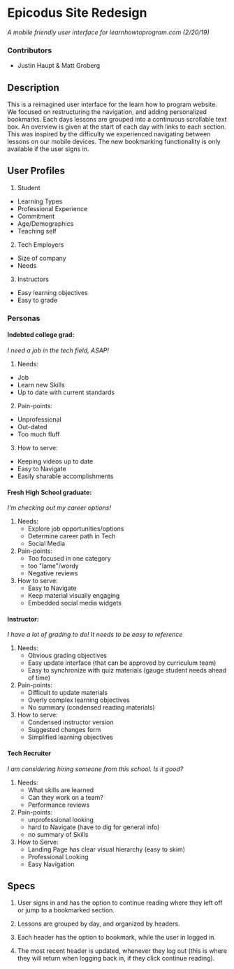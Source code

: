 # Epicodus Site Redesign


_A mobile friendly user interface for learnhowtoprogram.com (2/20/19)_

### Contributors
* Justin Haupt  & Matt Groberg


## Description

This is a reimagined user interface for the learn how to program website. We focused on restructuring the navigation, and adding personalized bookmarks. Each days lessons are grouped into a continuous scrollable text box. An overview is given at the start of each day with links to each section. This was inspired by the difficulty we experienced navigating between lessons on our mobile devices. The new bookmarking functionality is only available if the user signs in.

## User Profiles
1. Student
  * Learning Types
  * Professional Experience
  * Commitment
  * Age/Demographics
  * Teaching self
2. Tech Employers
  * Size of company
  * Needs
3. Instructors
  * Easy learning objectives
  * Easy to grade

### Personas
#### Indebted college grad:
_I need a job in the tech field, ASAP!_

1. Needs:
  * Job
  * Learn new Skills
  * Up to date with current standards
2. Pain-points:
  * Unprofessional
  * Out-dated
  * Too much fluff
3. How to serve:
  * Keeping videos up to date
  * Easy to Navigate
  * Easily sharable accomplishments

#### Fresh High School graduate:
_I'm checking out my career options!_

1. Needs:
   * Explore job opportunities/options
   * Determine career path in Tech
   * Social Media
2. Pain-points:
   * Too focused in one category
   * too "lame"/wordy
   * Negative reviews
3. How to serve:
   * Easy to Navigate
   * Keep material visually engaging
   * Embedded social media widgets

#### Instructor:
 _I have a lot of grading to do! It needs to be easy to reference_

 1. Needs:
    * Obvious grading objectives
    * Easy update interface (that can be approved by curriculum team)
    * Easy to synchronize with quiz materials (gauge student needs ahead of time)
 2. Pain-points:
    * Difficult to update materials
    * Overly complex learning objectives
    * No summary (condensed reading materials)
 3. How to serve:
    * Condensed instructor version
    * Suggested changes form
    * Simplified learning objectives

#### Tech Recruiter
_I am considering hiring someone from this school. Is it good?_

1.  Needs:
    * What skills are learned
    * Can they work on a team?
    * Performance reviews
2.  Pain-points:
    * unprofessional looking
    * hard to Navigate (have to dig for general info)
    * no summary of Skills
3.  How to Serve:
    * Landing Page has clear visual hierarchy (easy to skim)
    * Professional Looking
    * Easy Navigation


## Specs

1. User signs in and has the option to continue reading where they left off or jump to a bookmarked section.

2. Lessons are grouped by day, and organized by headers.

3. Each header has the option to bookmark, while the user in logged in.

4. The most recent header is updated, whenever they log out (this is where they will return when logging back in, if they click continue reading).
